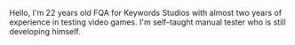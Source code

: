 Hello, I'm 22 years old FQA for Keywords Studios with almost two years of experience in testing video games. I'm self-taught manual tester who is still developing himself.
